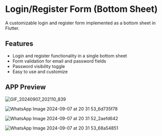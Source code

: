 # Login/Register Form (Bottom Sheet)
  A customizable login and register form implemented as a bottom sheet in Flutter.
## Features
- Login and register functionality in a single bottom sheet
- Form validation for email and password fields
- Password visibility toggle
- Easy to use and customize

## APP Preview
![GIF_20240907_202110_839](https://github.com/user-attachments/assets/d1dc6fb0-ac85-4c59-ab48-6ecca90449a8)


![WhatsApp Image 2024-09-07 at 20 31 53_6d735f78](https://github.com/user-attachments/assets/77158300-49af-4776-956c-68144cf1e03f)

![WhatsApp Image 2024-09-07 at 20 31 52_2aefd642](https://github.com/user-attachments/assets/493d3d5b-e44e-48cb-ba62-b7d4fb4678c6)

![WhatsApp Image 2024-09-07 at 20 31 53_68a54851](https://github.com/user-attachments/assets/30d66c72-f447-45d4-891c-7a9aece7f026)
